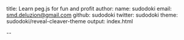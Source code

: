 title: Learn peg.js for fun and profit
author:
  name: sudodoki
  email: smd.deluzion@gmail.com
  github: sudodoki
  twitter: sudodoki
theme: sudodoki/reveal-cleaver-theme
output: index.html

--

<img src="img/dragon.gif" style="height:100%; border: 0; transform: scale(3)"> 

--

# Peg.js and custom grammars
<h1 style="text-transform: none">https://git.io/vH1iV</h1>

<style>
.reveal code {
  // font-family: "Joystix";
  font-size: 42px;
  line-height: 46px;
}
</style>
--

# @sudodoki
## Sprint-42
### Formerly RailsReactor
## kottans.org

--

## Task @ RailsReactor
> Let user type SQL-like queries. `<COLUMN> <KEYWORD> <ARGS>`

-- 

## Hm, and how do they actually do it?
## ** JS-devs & CS ** 

-- 

# Cool old books
<p>
  <img src="img/sicp.jpg" style="height: 400px;"/>
  <img src="img/compilers.jpg" style="height: 400px;"/>
</p>

--

# Talk overview
- theory: common ground & vocabulary
- PEG.js: not a silver bullet, but it works

--

# Part I: theory

--

# Working with text
+ structured – Parsing
+ unstructured – NLP

--

# ALGOL 60
+ Spec comes out in 1960
+ Ned Irons publishes ALGOL parser, based on formal notation

--

# String -> Tokens -> AST / Parse Tree

--

####  "ID = 3" 
↓
#### `[<COLUMN, ID> <KEYWORD, EQL> <ARG, 3>]`
↓
### ![](img/first-tree.png)

--

# Parsing application
- languages / dsl / data format / custom protocol
- data mining / parsing
- reading language specs
--

# Formal Grammar
+ **T** – terminals
+ **N** – non-terminals
+ **S** – root
+ **R** – production rules

--

# BNF
## Backus–Naur form
```
Letter = 'A' / 'B' / … / 'Z'
Digit = [0-9]
Integer = Digit Integer / Digit
```

--

## Same thing, different production rules
+ `<Name> = [A-Z] [a-z]+`
+ `<Name> = [A-Z] <Letters>`
+ `<Name> = [A-Za-z] <Name>`
+ …

--

## Tokens – product of lexical analysis
### `<name, attribute>` 
+ `<COLUMN, "Id">`
+ `<KEYWORD, "=">`
+ `<ARG, 1>`

--

## Terminals <=> Tokens

--

## Let's talk only context-free grammars

--

# Building parse trees
- Bottom-up
- Top-down
- [Universal]

--

# Sample grammar
```
Start = Term
Digit = [0-9]
Sign = '-' / '+'
Term = Digit Sign Term / Digit
```

--

## Sample tree
### `2 + 3 - 4`
![](img/sample-tree.png)

--

## Bottom-up
<img src="img/bottom-up.gif" style="border: none;"/>

--

## Top-down
<img src="img/top-down.gif" style="border: none;"/>

--

# Vanilla JS [Recursive descent](https://git.io/vH1Cn)~ish

--

```js
let result = [];
let curIndex = 0;
const descend = (input) => {
    term(input);
    return result;
}
```

--

```js
const term = (input) => {
 result.push(['term'])
 digit(input);
 if (input[curIndex + 1]) {
   sign(input);
   term(input);
   return
 } else { return } }
```

--

```js
const sign = (input) => {
 const curChar = input[curIndex];
 if (isSign(curChar)) {
  result.push(['sign', curChar])
  curIndex += 1;
 } else {
  throw new 
   SyntaxError(`${curChar||'∅'}\
instead of sign`); } }
```
--

```js
const isSign = (c) =>
  ['+', '-'].includes(c)
const isDigit = (c) =>
  '0123456789'
    .split('')
    .includes(c);
```

--

<pre><code style="font-size: 30px; line-height: 33px" class="lang-js"><span class="hljs-keyword">const</span> parsed = <span class="hljs-built_in">JSON</span>.stringify(descend(<span class="hljs-string">"2+3-4"</span>))
<span class="hljs-built_in">console</span>.log(<span class="hljs-string">'parsed: '</span>, parsed)
<span class="hljs-comment">// parsed:  [["term"],["digit","2"]</span>
<span class="hljs-comment">// ["sign","+"],["term"],["digit","3"]</span>
<span class="hljs-comment">// ["sign","-"],["term"],["digit","4"]]</span></code></pre>


--

# Backtracking
## vs
# Lookahead

--

# Parser approaches
- [shift-reduce](https://en.wikipedia.org/wiki/Shift-reduce_parser)
- [CYK](https://en.wikipedia.org/wiki/CYK_algorithm)
- [Earley](https://en.wikipedia.org/wiki/Earley_parser)
- [Recursive descent](https://en.wikipedia.org/wiki/Recursive_descent_parser)
- [PEG](https://en.wikipedia.org/wiki/Parsing_expression_grammar)
- [Parser combinators](https://en.wikipedia.org/wiki/Parser_combinator)

--

# Other aspects
+ LL / LR / LALR / SLR
+ SAX
+ PEG & linear time => http://bford.info/packrat/
+ Formal grammars and Automatons

--

# Part II: practice

--

## PEG.js as representative of PEG 
### by [@dmajda](https://github.com/dmajda)

--

# When to build a parser
+ when simple regexp is not good enough
+ keeping some context / etc
+ loose syntax / casing

--

## [Peg.js](npmjs.com/pegjs) + [chokidar-cli](https://github.com/kimmobrunfeldt/chokidar-cli)
```
npm i pegjs chokidar-cli
// in package.json scripts
chokidar 'parens.pegjs' 
  --initial 
  --silent 
  -c 'pegjs -o
    parens-parser.js
    parens.pegjs'
```

--

### [https://pegjs.org/online](https://pegjs.org/online)
## Aka 'don't bother with installation'
![](img/online.png)
--

## Basic parsing expressions
+ Terms / Non-terms
+ "literals" / 'literals'
+ `.` - any char
+ [a-z] [0-9] [\u00C0-\u10FFFF] char ranges
+ `*` / `+` / `?` / `()`

--

## Simple parens grammar
```
start = group
lpar = '('
rpar = ')'
nothing = ''
group = 
    lpar group rpar
    / group group
    / ''
```

--

![](img/recursive-loop.png)

--

## [Eliminating left recursion](https://en.wikipedia.org/wiki/Left_recursion#Removing_left_recursion)
![](img/eliminate-recursion.png)

--

<img src="img/dont-read.gif" style="width:800px"> 

--

## Going from this…
```
group = 
    lpar group rpar
    / group group
    / ''
```

--

## to this
```
group = lpar rest
  / lpar group rpar
  / ''
rest = ')' group
  / ')'
```

--
## Run action
```js
start = FLOAT
SIGN = "-" / "+"
DIGIT = [0-9]
INTEGER = 
  d:DIGIT int:INTEGER
  { /* other side effect */
    return d + int }
  / d:DIGIT 
  { return d }
```
--
# Helpers
## JS code at top of grammar file

```
{
const notNull = (thing) =>
  thing != null
}
```

--

# Options / context
```
parser.parse(string, options);
```
--

### Predicate
```
FLOAT = sign:SIGN?
  whole:INTEGER? "."?
  fraction:INTEGER? &{
    return notNull(whole)
    || notNull(fraction) 
  }
  { return { sign,
             whole,
             fraction } }
```

--

## Thinking about your grammar
+ case sensitivity
+ loose syntax
+ distinguishing lexemes
+ AST

--

# Avoiding ambiguity
+ in terms of building parse tree
+ in terms of deciding token's type

--

## Two cases
```
"ID" >= (20)
ID less than 20
```

--

### How to tackle Precedence
<pre><code style="font-size:35px; line-height: 37px">// level2 * /
// level1 + -
start = level1
level1 =
    level2 ([+-] level2)+
    / level2
level2 =
    level0 ([*/] level0)+
    / level0
level0 = number / "(" level1 ")"
number = [0-9]+
</code></pre>
--

# Coming up with AST
+ Sequential
+ Non-sequential

--

# Sample AST
```js
{
column: { name, location, type }
keyword: { value, location }
argument: [ { value, location }]
}
```

--

# Non-sequential
<pre><code style="font-size:35px; line-height: 37px">{
 complete: true,
 sequence: [
  { column: { name, location, type }},
  { whitespace: true },
  { keyword: { value, location, type }},
  { whitespace: true },
  { argument: [{ value, location }]}
 ]
}
</code></pre>
--

# Location
## (start / end)
+ offset
+ line
+ column

--

# Validation
+ Syntax error
+ Semantic error

--

# Parsing-on-the-go
## ```ID =```
is a valid expression

--

<img src="img/sad.gif" style="border:none; width: 600px">

--

# Possible solutions?
+ ditching peg.js
+ using predicates and complete / non-complete attrs
+ swallowing parse errors and trying to figure out how lethal it is
+ incorporating 'incomplete' grammar

--

<pre><code style="font-size: 17px; line-height: 19px;">progressiveExpression =
  column:column whitespace keyword:keyword whitespace* argument:inprogArgumentList
  { return { complete: false, sequence: [makeColumn(column), makeWhitespace(),
             makeKeyword(keyword), makeWhitespace(), makeArgument(argument) ] }}
  / column:column whitespace keyword:keyword whitespace+
  { return { complete: false, sequence: [makeColumn(column), makeWhitespace(), 
             makeKeyword(keyword), makeWhitespace()] }}
  … 3 redacted
  / column:column { return { complete: false, sequence: [makeColumn(column)] }}
  / inprogColumn  
</code></pre>
--

## Syntax errors and messages
```inprogEntity '' = …```
--

## Prompting is basically
+ manipulating AST
+ stringifying

--

# Ignoring case
```
equalOp = ['equal']i 's'i?
```

--

# What would I redo?

--

# Alternatives
- [Jison](https://zaa.ch/jison/)
- [ANTLR v4](https://github.com/antlr/antlr4/blob/master/doc/javascript-target.md)
- [nearley](https://github.com/Hardmath123/nearley)
- [lpeg](http://www.inf.puc-rio.br/~roberto/lpeg/lpeg.html)
- [jsparse](https://github.com/doublec/jsparse)
- lex / yacc

-- 

## Further reading
+ [Compilers: Principles, Techniques, and Tools](https://www.amazon.com/Compilers-Principles-Techniques-Tools-2nd/dp/0321486811)
+ [Nathan's University PL101: Parsing](https://web.archive.org/web/20161128074002/http://nathansuniversity.com:80/pegs.html)
+ [Parsing: a timeline](http://blogs.perl.org/users/jeffrey_kegler/2014/09/parsing-a-timeline.html)
+ [Chomsky Hierarchy for Languages](https://youtu.be/_ecle_FC6AE)
+ [Compiler Design - Top-Down Parser](https://www.tutorialspoint.com/compiler_design/compiler_design_top_down_parser.htm)
+ [Top-down vs bottom-up](http://blogs.perl.org/users/jeffrey_kegler/2014/11/parsing-top-down-versus-bottom-up.html)
+ [CYK Parsing algorithm](https://www.cs.bgu.ac.il/~michaluz/seminar/CKY1.pdf)
+ [You could have invented Parser Combinators](http://theorangeduck.com/page/you-could-have-invented-parser-combinators)
+ [Earley Parsing Explained](http://loup-vaillant.fr/tutorials/earley-parsing/)
